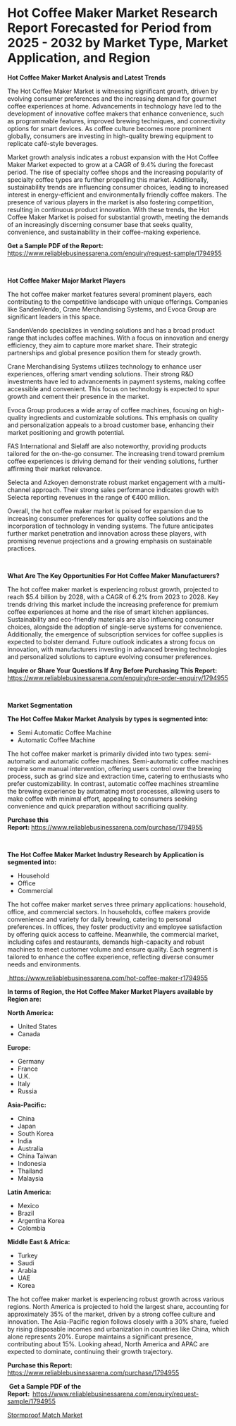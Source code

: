 <p><h1>Hot Coffee Maker Market Research Report Forecasted for Period from 2025 -  2032 by Market Type, Market Application, and Region</h1></p><p><strong>Hot Coffee Maker Market Analysis and Latest Trends</strong></p>
<p><p>The Hot Coffee Maker Market is witnessing significant growth, driven by evolving consumer preferences and the increasing demand for gourmet coffee experiences at home. Advancements in technology have led to the development of innovative coffee makers that enhance convenience, such as programmable features, improved brewing techniques, and connectivity options for smart devices. As coffee culture becomes more prominent globally, consumers are investing in high-quality brewing equipment to replicate café-style beverages.</p><p>Market growth analysis indicates a robust expansion with the Hot Coffee Maker Market expected to grow at a CAGR of 9.4% during the forecast period. The rise of specialty coffee shops and the increasing popularity of specialty coffee types are further propelling this market. Additionally, sustainability trends are influencing consumer choices, leading to increased interest in energy-efficient and environmentally friendly coffee makers. The presence of various players in the market is also fostering competition, resulting in continuous product innovation. With these trends, the Hot Coffee Maker Market is poised for substantial growth, meeting the demands of an increasingly discerning consumer base that seeks quality, convenience, and sustainability in their coffee-making experience.</p></p>
<p><strong>Get a Sample PDF of the Report:&nbsp;</strong> <a href="https://www.reliablebusinessarena.com/enquiry/request-sample/1794955?utm_campaign=1948&utm_medium=2&utm_source=Github&utm_content=ia&utm_term=07022025&utm_id=hot-coffee-maker">https://www.reliablebusinessarena.com/enquiry/request-sample/1794955</a></p>
<p>&nbsp;</p>
<p><strong>Hot Coffee Maker Major Market Players</strong></p>
<p><p>The hot coffee maker market features several prominent players, each contributing to the competitive landscape with unique offerings. Companies like SandenVendo, Crane Merchandising Systems, and Evoca Group are significant leaders in this space.</p><p>SandenVendo specializes in vending solutions and has a broad product range that includes coffee machines. With a focus on innovation and energy efficiency, they aim to capture more market share. Their strategic partnerships and global presence position them for steady growth.</p><p>Crane Merchandising Systems utilizes technology to enhance user experiences, offering smart vending solutions. Their strong R&D investments have led to advancements in payment systems, making coffee accessible and convenient. This focus on technology is expected to spur growth and cement their presence in the market.</p><p>Evoca Group produces a wide array of coffee machines, focusing on high-quality ingredients and customizable solutions. This emphasis on quality and personalization appeals to a broad customer base, enhancing their market positioning and growth potential.</p><p>FAS International and Sielaff are also noteworthy, providing products tailored for the on-the-go consumer. The increasing trend toward premium coffee experiences is driving demand for their vending solutions, further affirming their market relevance.</p><p>Selecta and Azkoyen demonstrate robust market engagement with a multi-channel approach. Their strong sales performance indicates growth with Selecta reporting revenues in the range of €400 million.</p><p>Overall, the hot coffee maker market is poised for expansion due to increasing consumer preferences for quality coffee solutions and the incorporation of technology in vending systems. The future anticipates further market penetration and innovation across these players, with promising revenue projections and a growing emphasis on sustainable practices.</p></p>
<p>&nbsp;</p>
<p><strong>What Are The Key Opportunities For Hot Coffee Maker Manufacturers?</strong></p>
<p><p>The hot coffee maker market is experiencing robust growth, projected to reach $5.4 billion by 2028, with a CAGR of 6.2% from 2023 to 2028. Key trends driving this market include the increasing preference for premium coffee experiences at home and the rise of smart kitchen appliances. Sustainability and eco-friendly materials are also influencing consumer choices, alongside the adoption of single-serve systems for convenience. Additionally, the emergence of subscription services for coffee supplies is expected to bolster demand. Future outlook indicates a strong focus on innovation, with manufacturers investing in advanced brewing technologies and personalized solutions to capture evolving consumer preferences.</p></p>
<p><strong>Inquire or Share Your Questions If Any Before Purchasing This Report:</strong> <a href="https://www.reliablebusinessarena.com/enquiry/pre-order-enquiry/1794955?utm_campaign=1948&utm_medium=2&utm_source=Github&utm_content=ia&utm_term=07022025&utm_id=hot-coffee-maker">https://www.reliablebusinessarena.com/enquiry/pre-order-enquiry/1794955</a></p>
<p>&nbsp;</p>
<p><strong>Market Segmentation</strong></p>
<p><strong>The Hot Coffee Maker Market Analysis by types is segmented into:</strong></p>
<p><ul><li>Semi Automatic Coffee Machine</li><li>Automatic Coffee Machine</li></ul></p>
<p><p>The hot coffee maker market is primarily divided into two types: semi-automatic and automatic coffee machines. Semi-automatic coffee machines require some manual intervention, offering users control over the brewing process, such as grind size and extraction time, catering to enthusiasts who prefer customizability. In contrast, automatic coffee machines streamline the brewing experience by automating most processes, allowing users to make coffee with minimal effort, appealing to consumers seeking convenience and quick preparation without sacrificing quality.</p></p>
<p><strong>Purchase this Report:&nbsp;</strong><a href="https://www.reliablebusinessarena.com/purchase/1794955?utm_campaign=1948&utm_medium=2&utm_source=Github&utm_content=ia&utm_term=07022025&utm_id=hot-coffee-maker">https://www.reliablebusinessarena.com/purchase/1794955</a></p>
<p>&nbsp;</p>
<p><strong>The Hot Coffee Maker Market Industry Research by Application is segmented into:</strong></p>
<p><ul><li>Household</li><li>Office</li><li>Commercial</li></ul></p>
<p><p>The hot coffee maker market serves three primary applications: household, office, and commercial sectors. In households, coffee makers provide convenience and variety for daily brewing, catering to personal preferences. In offices, they foster productivity and employee satisfaction by offering quick access to caffeine. Meanwhile, the commercial market, including cafes and restaurants, demands high-capacity and robust machines to meet customer volume and ensure quality. Each segment is tailored to enhance the coffee experience, reflecting diverse consumer needs and environments.</p></p>
<p><a href="https://www.reliablebusinessarena.com/hot-coffee-maker-r1794955?utm_campaign=1948&utm_medium=2&utm_source=Github&utm_content=ia&utm_term=07022025&utm_id=hot-coffee-maker">&nbsp;https://www.reliablebusinessarena.com/hot-coffee-maker-r1794955</a></p>
<p><strong>In terms of Region, the Hot Coffee Maker Market Players available by Region are:</strong></p>
<p>
    <p> <strong> North America: </strong>
        <ul>
            <li>United States</li>
            <li>Canada</li>
        </ul>
        </p> 
    <p> <strong> Europe: </strong>
        <ul>
            <li>Germany</li>
            <li>France</li>
            <li>U.K.</li>
            <li>Italy</li>
            <li>Russia</li>
        </ul>
        </p> 
    <p> <strong> Asia-Pacific: </strong>
        <ul>
            <li>China</li>
            <li>Japan</li>
            <li>South Korea</li>
            <li>India</li>
            <li>Australia</li>
            <li>China Taiwan</li>
            <li>Indonesia</li>
            <li>Thailand</li>
            <li>Malaysia</li>
        </ul>
        </p> 
    <p> <strong> Latin America: </strong>
        <ul>
            <li>Mexico</li>
            <li>Brazil</li>
            <li>Argentina Korea</li>
            <li>Colombia</li>
        </ul>
        </p> 
    <p> <strong> Middle East & Africa: </strong>
        <ul>
            <li>Turkey</li>
            <li>Saudi</li>
            <li>Arabia</li>
            <li>UAE</li>
            <li>Korea</li>
        </ul>
    </p>
    </p>
<p><p>The hot coffee maker market is experiencing robust growth across various regions. North America is projected to hold the largest share, accounting for approximately 35% of the market, driven by a strong coffee culture and innovation. The Asia-Pacific region follows closely with a 30% share, fueled by rising disposable incomes and urbanization in countries like China, which alone represents 20%. Europe maintains a significant presence, contributing about 15%. Looking ahead, North America and APAC are expected to dominate, continuing their growth trajectory.</p></p>
<p><strong>Purchase this Report: </strong><a href="https://www.reliablebusinessarena.com/purchase/1794955?utm_campaign=1948&utm_medium=2&utm_source=Github&utm_content=ia&utm_term=07022025&utm_id=hot-coffee-maker">https://www.reliablebusinessarena.com/purchase/1794955</a></p>
<p>&nbsp;<strong>Get a Sample PDF of the Report:&nbsp;&nbsp;</strong><a href="https://www.reliablebusinessarena.com/enquiry/request-sample/1794955?utm_campaign=1948&utm_medium=2&utm_source=Github&utm_content=ia&utm_term=07022025&utm_id=hot-coffee-maker">https://www.reliablebusinessarena.com/enquiry/request-sample/1794955</a></p>
<p><strong></strong></p>
<p><p><a href="https://github.com/rahu1506/Market-Research-Report-List-6/blob/main/stormproof-match-market.md?utm_campaign=1948&utm_medium=2&utm_source=Github&utm_content=ia&utm_term=07022025&utm_id=hot-coffee-maker">Stormproof Match Market</a></p></p>